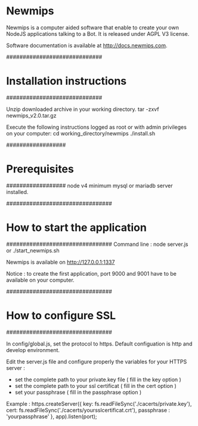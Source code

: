 # Newmips

Newmips is a computer aided software that enable to create your own NodeJS applications talking to a Bot. It is released under AGPL V3 license.

Software documentation is available at http://docs.newmips.com.

#############################
# Installation instructions #
#############################

Unzip downloaded archive in your working directory.
tar -zxvf newmips_v2.0.tar.gz

Execute the following instructions logged as root or with admin privileges on your computer:
cd working_directory/newmips
./install.sh

##################
# Prerequisites  #
##################
 node v4 minimum
 mysql or mariadb server installed.

################################
# How to start the application #
################################
Command line : node server.js
or ./start_newmips.sh

Newmips is available on http://127.0.0.1:1337

Notice : to create the first application, port 9000 and 9001 have to be available on your computer.


################################
# How to configure SSL         #
################################

In config/global.js, set the protocol to https.
Default configuation is http and develop environment.

Edit the server.js file and configure properly the variables for your HTTPS server :
- set the complete path to your private.key file ( fill in the key option )
- set the complete path to your ssl certificat ( fill in the cert option )
- set your passphrase ( fill in the passphrase option )

Example :
https.createServer({
	  key: fs.readFileSync('./cacerts/private.key'),
	  cert: fs.readFileSync('./cacerts/yoursslcertificat.crt'),
	  passphrase : 'yourpassphrase'
	}, app).listen(port);

